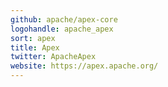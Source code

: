 ```yaml
---
github: apache/apex-core
logohandle: apache_apex
sort: apex
title: Apex
twitter: ApacheApex
website: https://apex.apache.org/
---
```

